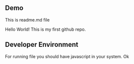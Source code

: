 ## Demo
This is readme.md file


Hello World!
This is my first github repo.

## Developer Environment
For running file you should have javascript in your system.
Ok
